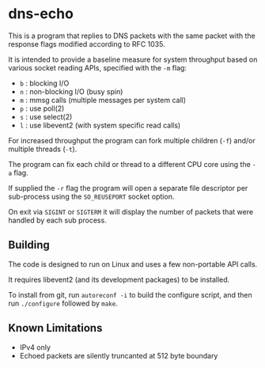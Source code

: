 dns-echo
=======================================================================

This is a program that replies to DNS packets with the same packet
with the response flags modified according to RFC 1035.

It is intended to provide a baseline measure for system throughput
based on various socket reading APIs, specified with the `-m` flag:

 *  `b` : blocking I/O
 *  `n` : non-blocking I/O (busy spin)
 *  `m` : mmsg calls (multiple messages per system call)
 *  `p` : use poll(2)
 *  `s` : use select(2)
 *  `l` : use libevent2 (with system specific read calls)

For increased throughput the program can fork multiple children (`-f`)
and/or multiple threads (`-t`).

The program can fix each child or thread to a different CPU core
using the `-a` flag.

If supplied the `-r` flag the program will open a separate file
descriptor per sub-process using the `SO_REUSEPORT` socket option.

On exit via `SIGINT` or `SIGTERM` it will display the number of
packets that were handled by each sub process.

Building
-----------------------------------------------------------------------

The code is designed to run on Linux and uses a few non-portable API
calls.

It requires libevent2 (and its development packages) to be installed.

To install from git, run `autoreconf -i` to build the configure script,
and then run `./configure` followed by `make`.

Known Limitations
-----------------------------------------------------------------------
- IPv4 only
- Echoed packets are silently truncanted at 512 byte boundary
